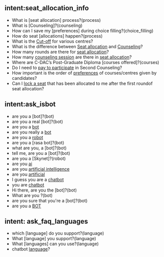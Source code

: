 
## intent:seat_allocation_info
- What is [seat allocation] process?(process)
- What is [Counseling]?(counseling)
- How can I save my [preferences] during choice filling?(choice_filling)
- How do seat [allocations] happen?(process)
- What is the [Cut-off](cut_off) for various centres?
- What is the difference between [Seat allocation](process) and [Counseling](counseling)?
- How many rounds are there for [seat allocation](process)?
- How many [counseling session](counseling) are there in [seat allocation](process)?
- Where are C-DAC’s Post-Graduate Diploma [courses offered]?(courses)
- Do I need to [pay to participate](pay) in Second Counseling?
- How important is the order of [preferences](preferences) of courses/centres given by candidates?
- Can I [lock a seat](lock) that has been allocated to me after the first roundof seat allocation?


## intent:ask_isbot
- are you a [bot]?(bot)
- are you a real [bot]?(bot)
- are you a [bot](bot)
- are you really a [bot](bot)
- are you a [robot](robot)
- are you a [rasa bot]?(bot)
- what are you, a [bot]?(bot)
- tell me, are you a [bot]?(bot)
- are you a [Skynet]?(robot)
- are you [ai](bot)
- are you [artificial intelligence](bot)
- are you [artificial](bot)
- I guess you are a [chatbot](bot)
- you are [chatbot](bot)
- Hi there, are you the [bot]?(bot)
- What are you ?(bot)
- are you sure that you're a [bot]?(bot)
- are you a [BOT](bot)


## intent: ask_faq_languages
- which [language] do you support?(language)
- What [language] you support?(language)
- What [languages] can you use?(language)
- chatbot [language](language)?

 

